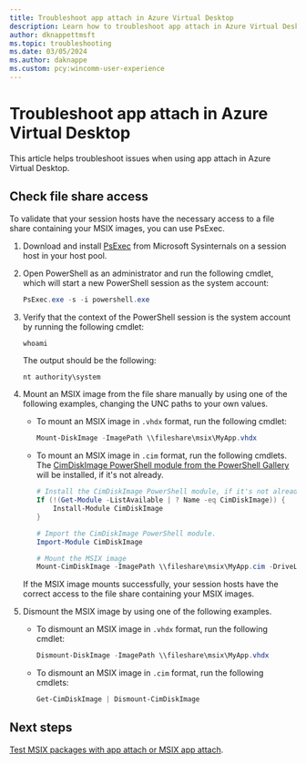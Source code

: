 ```yaml
---
title: Troubleshoot app attach in Azure Virtual Desktop
description: Learn how to troubleshoot app attach in Azure Virtual Desktop, where you can dynamically attach applications from an application package to a user session.
author: dknappettmsft
ms.topic: troubleshooting
ms.date: 03/05/2024
ms.author: daknappe
ms.custom: pcy:wincomm-user-experience
---
```

# Troubleshoot app attach in Azure Virtual Desktop

This article helps troubleshoot issues when using app attach in Azure Virtual Desktop.

## Check file share access

To validate that your session hosts have the necessary access to a file share containing your MSIX images, you can use PsExec.

1. Download and install [PsExec](/sysinternals/downloads/psexec) from Microsoft Sysinternals on a session host in your host pool.
2. Open PowerShell as an administrator and run the following cmdlet, which will start a new PowerShell session as the system account:

    ```powershell
    PsExec.exe -s -i powershell.exe
    ```

3. Verify that the context of the PowerShell session is the system account by running the following cmdlet:

    ```powershell
    whoami
    ```

   The output should be the following:

   ```output
   nt authority\system
   ```

4. Mount an MSIX image from the file share manually by using one of the following examples, changing the UNC paths to your own values.

   - To mount an MSIX image in `.vhdx` format, run the following cmdlet:

      ```powershell
      Mount-DiskImage -ImagePath \\fileshare\msix\MyApp.vhdx
      ```

   - To mount an MSIX image in `.cim` format, run the following cmdlets. The [CimDiskImage PowerShell module from the PowerShell Gallery](https://www.powershellgallery.com/packages/CimDiskImage) will be installed, if it's not already.

      ```powershell
      # Install the CimDiskImage PowerShell module, if it's not already installed.
      If (!(Get-Module -ListAvailable | ? Name -eq CimDiskImage)) {
          Install-Module CimDiskImage
      }
      
      # Import the CimDiskImage PowerShell module.
      Import-Module CimDiskImage

      # Mount the MSIX image
      Mount-CimDiskImage -ImagePath \\fileshare\msix\MyApp.cim -DriveLetter Z:
      ```

   If the MSIX image mounts successfully, your session hosts have the correct access to the file share containing your MSIX images.

5. Dismount the MSIX image by using one of the following examples.

   - To dismount an MSIX image in `.vhdx` format, run the following cmdlet:

      ```powershell
      Dismount-DiskImage -ImagePath \\fileshare\msix\MyApp.vhdx
      ```

   - To dismount an MSIX image in `.cim` format, run the following cmdlets:

      ```powershell
      Get-CimDiskImage | Dismount-CimDiskImage
      ```

## Next steps

[Test MSIX packages with app attach or MSIX app attach](/azure/virtual-desktop/app-attach-test-msix-packages).
